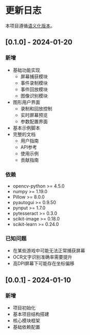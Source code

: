# 更新日志

本项目遵循[语义化版本](https://semver.org/lang/zh-CN/)。

## [0.1.0] - 2024-01-20

### 新增
- 基础功能实现
  - 屏幕捕获模块
  - 事件录制模块
  - 事件回放模块
  - 图像识别模块
- 图形用户界面
  - 录制和回放控制
  - 实时屏幕预览
  - 参数配置界面
- 基本示例脚本
- 完整的文档
  - 用户指南
  - API参考
  - 使用示例
  - 贡献指南

### 依赖
- opencv-python >= 4.5.0
- numpy >= 1.19.0
- Pillow >= 8.0.0
- pyautogui >= 0.9.50
- pynput >= 1.7.0
- pytesseract >= 0.3.0
- scikit-image >= 0.18.0
- scikit-learn >= 0.24.0

### 已知问题
- 在某些游戏中可能无法正常捕获屏幕
- OCR文字识别准确率需要提升
- 高DPI屏幕下可能存在坐标偏移

## [0.0.1] - 2024-01-10

### 新增
- 项目初始化
- 基本项目结构搭建
- 核心模块框架
- 基础依赖配置